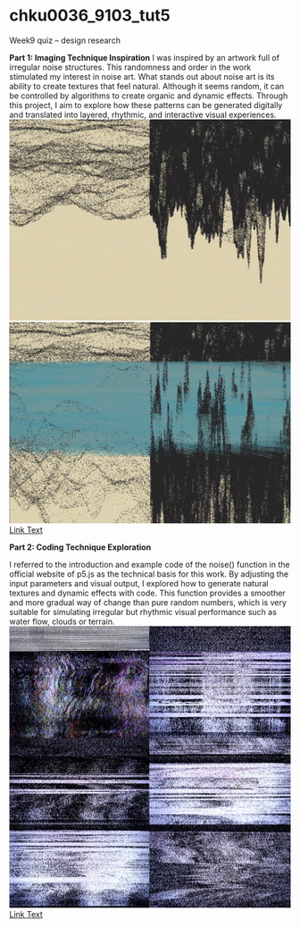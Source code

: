 # chku0036_9103_tut5
Week9 quiz – design research

**Part 1: Imaging Technique Inspiration**
I was inspired by an artwork full of irregular noise structures. This randomness and order in the work stimulated my interest in noise art. What stands out about noise art is its ability to create textures that feel natural. Although it seems random, it can be controlled by algorithms to create organic and dynamic effects. Through this project, I aim to explore how these patterns can be generated digitally and translated into layered, rhythmic, and interactive visual experiences.
![an image of noise art work 1](assets/IMG_8690.jpg)
![an image of noise art work 2](assets/IMG_8691.jpg)
[Link Text](http://xhslink.com/a/gW6Ere0gyI3bb)

**Part 2: Coding Technique Exploration**

I referred to the introduction and example code of the noise() function in the official website of p5.js as the technical basis for this work. By adjusting the input parameters and visual output, I explored how to generate natural textures and dynamic effects with code. This function provides a smoother and more gradual way of change than pure random numbers, which is very suitable for simulating irregular but rhythmic visual performance such as water flow, clouds or terrain.
![an effect of noise image ](assets/IMG_8688.jpg)
[Link Text](https://p5js.org/reference/p5/noise/)